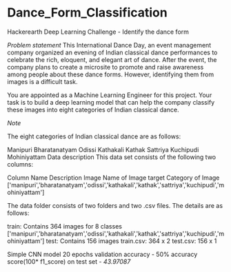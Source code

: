 # Dance_Form_Classification

Hackerearth Deep Learning Challenge - Identify the dance form



*Problem statement*
This International Dance Day, an event management company organized an evening of Indian classical dance performances to celebrate the rich, eloquent, and elegant art of dance. After the event, the company plans to create a microsite to promote and raise awareness among people about these dance forms. However, identifying them from images is a difficult task.

You are appointed as a Machine Learning Engineer for this project. Your task is to build a deep learning model that can help the company classify these images into eight categories of Indian classical dance.

*Note*

The eight categories of Indian classical dance are as follows:

Manipuri
Bharatanatyam
Odissi
Kathakali
Kathak
Sattriya
Kuchipudi
Mohiniyattam
Data description
This data set consists of the following two columns:

Column Name	Description
Image	Name of Image
target	Category of Image ['manipuri','bharatanatyam','odissi','kathakali','kathak','sattriya','kuchipudi','mohiniyattam']

The data folder consists of two folders and two .csv files. The details are as follows:

train: Contains 364 images for 8 classes ['manipuri','bharatanatyam','odissi','kathakali','kathak','sattriya','kuchipudi','mohiniyattam']
test: Contains 156 images
train.csv: 364 x 2
test.csv: 156 x 1


Simple CNN model 20 epochs validation accuracy - 50% accuracy score(100* f1_score) on test set - *43.97087*
